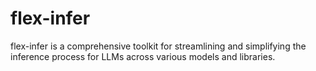 # flex-infer
flex-infer is a comprehensive toolkit for streamlining and simplifying the inference process for LLMs across various models and libraries.
